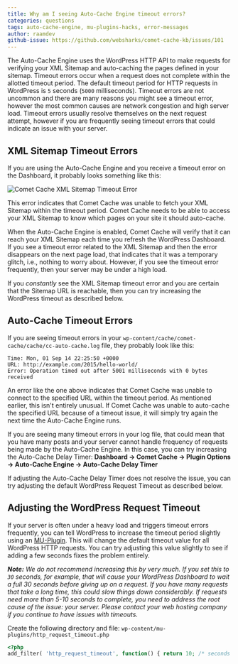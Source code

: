 ```yaml
---
title: Why am I seeing Auto-Cache Engine timeout errors?
categories: questions
tags: auto-cache-engine, mu-plugins-hacks, error-messages
author: raamdev
github-issue: https://github.com/websharks/comet-cache-kb/issues/101
---
```


The Auto-Cache Engine uses the WordPress HTTP API to make requests for verifying your XML Sitemap and auto-caching the pages defined in your sitemap. Timeout errors occur when a request does not complete within the allotted timeout period. The default timeout period for HTTP requests in WordPress is `5` seconds (`5000` milliseconds). Timeout errors are not uncommon and there are many reasons you might see a timeout error, however the most common causes are network congestion and high server load. Timeout errors usually resolve themselves on the next request attempt, however if you are frequently seeing timeout errors that could indicate an issue with your server.

## XML Sitemap Timeout Errors

If you are using the Auto-Cache Engine and you receive a timeout error on the Dashboard, it probably looks something like this:

![Comet Cache XML Sitemap Timeout Error](https://cloud.githubusercontent.com/assets/53005/22809716/2db8faea-ef02-11e6-989c-7450e791cd3b.png)

This error indicates that Comet Cache was unable to fetch your XML Sitemap within the timeout period. Comet Cache needs to be able to access your XML Sitemap to know which pages on your site it should auto-cache.

When the Auto-Cache Engine is enabled, Comet Cache will verify that it can reach your XML Sitemap each time you refresh the WordPress Dashboard. If you see a timeout error related to the XML Sitemap and then the error disappears on the next page load, that indicates that it was a temporary glitch, i.e., nothing to worry about. However, if you see the timeout error frequently, then your server may be under a high load. 

If you _constantly_ see the XML Sitemap timeout error and you are certain that the Sitemap URL is reachable, then you can try increasing the WordPress timeout as described below.

## Auto-Cache Timeout Errors

If you are seeing timeout errors in your `wp-content/cache/comet-cache/cache/cc-auto-cache.log` file, they probably look like this:

```
Time: Mon, 01 Sep 14 22:25:50 +0000
URL: http://example.com/2015/hello-world/
Error: Operation timed out after 5001 milliseconds with 0 bytes received
```

An error like the one above indicates that Comet Cache was unable to connect to the specified URL within the timeout period. As mentioned earlier, this isn't entirely unusual. If Comet Cache was unable to auto-cache the specified URL because of a timeout issue, it will simply try again the next time the Auto-Cache Engine runs.

If you are seeing many timeout errors in your log file, that could mean that you have many posts and your server cannot handle frequency of requests being made by the Auto-Cache Engine. In this case, you can try increasing the Auto-Cache Delay Timer: **Dashboard → Comet Cache → Plugin Options → Auto-Cache Engine → Auto-Cache Delay Timer**

If adjusting the Auto-Cache Delay Timer does not resolve the issue, you can try adjusting the default WordPress Request Timeout as described below.

## Adjusting the WordPress Request Timeout

If your server is often under a heavy load and triggers timeout errors frequently, you can tell WordPress to increase the timeout period slightly using an [MU-Plugin](http://codex.wordpress.org/Must_Use_Plugins). This will change the default timeout value for all WordPress HTTP requests. You can try adjusting this value slightly to see if adding a few seconds fixes the problem entirely.

_**Note:** We do not recommend increasing this by very much. If you set this to `30` seconds, for example, that will cause your WordPress Dashboard to wait a full 30 seconds before giving up on a request. If you have many requests that take a long time, this could slow things down considerably. If requests need more than 5-10 seconds to complete, you need to address the root cause of the issue: your server. Please contact your web hosting company if you continue to have issues with timeouts._

Create the following directory and file:
`wp-content/mu-plugins/http_request_timeout.php`

```php
<?php
add_filter( 'http_request_timeout', function() { return 10; /* seconds */ });
```
